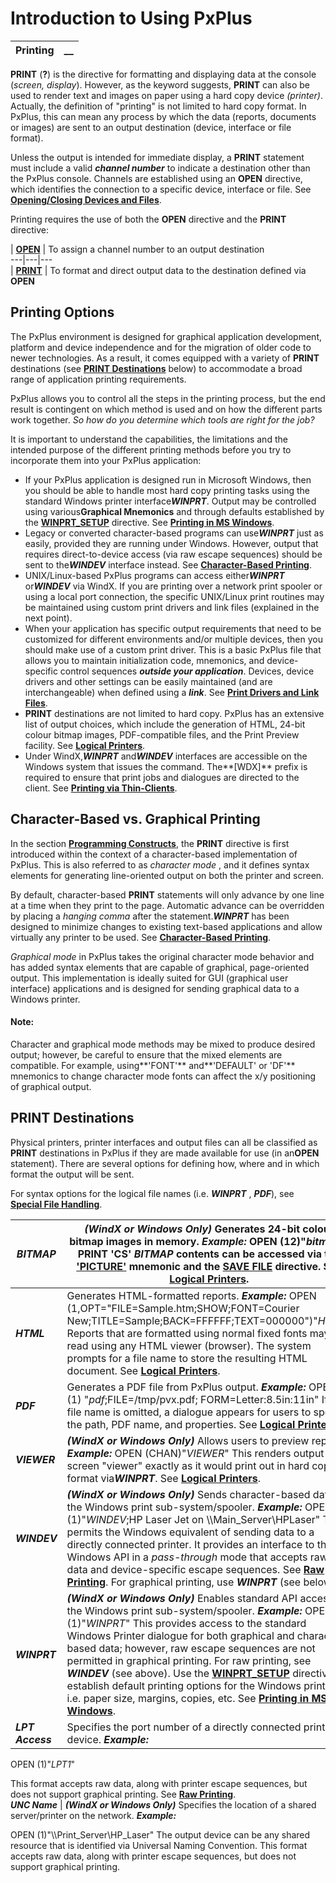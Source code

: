 # Introduction to Using PxPlus

**Printing** |  **__**  
---|---  
  
**PRINT** (**?**) is the directive for formatting and displaying data at the console (_screen, display_). However, as the keyword suggests, **PRINT** can also be used to render text and images on paper using a hard copy device _(printer)_. Actually, the definition of "printing" is not limited to hard copy format. In PxPlus, this can mean any process by which the data (reports, documents or images) are sent to an output destination (device, interface or file format).

Unless the output is intended for immediate display, a **PRINT** statement must include a valid **_channel number_** to indicate a destination other than the PxPlus console. Channels are established using an **OPEN** directive, which identifies the connection to a specific device, interface or file. See **[Opening/Closing Devices and Files](../Programming%20Constructs/Basic%20Input%20and%20Output/Overview.htm#Mark1)**.

Printing requires the use of both the **OPEN** directive and the **PRINT** directive:

|  **[OPEN](../../directives/open.md)** |  To assign a channel number to an output destination  
---|---|---  
|  **[PRINT](../../directives/print.md)** |  To format and direct output data to the destination defined via **OPEN**  
  
## Printing Options

The PxPlus environment is designed for graphical application development, platform and device independence and for the migration of older code to newer technologies. As a result, it comes equipped with a variety of **PRINT** destinations (see **[PRINT Destinations](Introduction.htm#print)** below) to accommodate a broad range of application printing requirements.

PxPlus allows you to control all the steps in the printing process, but the end result is contingent on which method is used and on how the different parts work together. _So how do you determine which tools are right for the job?_

It is important to understand the capabilities, the limitations and the intended purpose of the different printing methods before you try to incorporate them into your PxPlus application:

  * If your PxPlus application is designed run in Microsoft Windows, then you should be able to handle most hard copy printing tasks using the standard Windows printer interface***WINPRT***. Output may be controlled using various**Graphical Mnemonics** and through defaults established by the **[WINPRT_SETUP](../../directives/winprt_setup.md)** directive. See **[Printing in MS Windows](Printing%20in%20MS%20Windows/Printing%20in%20MS%20Windows.md)**.
  * Legacy or converted character-based programs can use***WINPRT*** just as easily, provided they are running under Windows. However, output that requires direct-to-device access (via raw escape sequences) should be sent to the***WINDEV*** interface instead. See **[Character-Based Printing](Character-Based%20Printing/Overview.md)**.
  * UNIX/Linux-based PxPlus programs can access either***WINPRT*** or***WINDEV*** via WindX. If you are printing over a network print spooler or using a local port connection, the specific UNIX/Linux print routines may be maintained using custom print drivers and link files (explained in the next point).
  * When your application has specific output requirements that need to be customized for different environments and/or multiple devices, then you should make use of a custom print driver. This is a basic PxPlus file that allows you to maintain initialization code, mnemonics, and device-specific control sequences **_outside your application_**. Devices, device drivers and other settings can be easily maintained (and are interchangeable) when defined using a **_link_**. See **[Print Drivers and Link Files](Print%20Drivers%20and%20Link%20Files/Overview.md)**.
  * **PRINT** destinations are not limited to hard copy. PxPlus has an extensive list of output choices, which include the generation of HTML, 24-bit colour bitmap images, PDF-compatible files, and the Print Preview facility. See **[Logical Printers](Logical%20Printers/Overview.md)**.
  * Under WindX,***WINPRT*** and***WINDEV*** interfaces are accessible on the Windows system that issues the command. The**[WDX]** prefix is required to ensure that print jobs and dialogues are directed to the client. See **[Printing via Thin-Clients](Printing%20via%20Thin-Clients/Overview.md)**.



## Character-Based vs. Graphical Printing

In the section **[Programming Constructs](../Programming%20Constructs/Basic%20Input%20and%20Output/Output%20Statements.md)**, the **PRINT** directive is first introduced within the context of a character-based implementation of PxPlus. This is also referred to as _character mode_ , and it defines syntax elements for generating line-oriented output on both the printer and screen.

By default, character-based **PRINT** statements will only advance by one line at a time when they print to the page. Automatic advance can be overridden by placing a _hanging comma_ after the statement.***WINPRT*** has been designed to minimize changes to existing text-based applications and allow virtually any printer to be used. See **[Character-Based Printing](Character-Based%20Printing/Overview.md)**.

_Graphical mode_ in PxPlus takes the original character mode behavior and has added syntax elements that are capable of graphical, page-oriented output. This implementation is ideally suited for GUI (graphical user interface) applications and is designed for sending graphical data to a Windows printer.

#### **Note:**  
Character and graphical mode methods may be mixed to produce desired output; however, be careful to ensure that the mixed elements are compatible. For example, using**'FONT'** and**'DEFAULT' or 'DF'** mnemonics to change character mode fonts can affect the x/y positioning of graphical output.

##  PRINT Destinations

Physical printers, printer interfaces and output files can all be classified as **PRINT** destinations in PxPlus if they are made available for use (in an**OPEN** statement). There are several options for defining how, where and in which format the output will be sent.

For syntax options for the logical file names (i.e. ***WINPRT*** , ***PDF***), see **[Special File Handling](../../file_handling.md)**.

***BITMAP*** |  **_(WindX or Windows Only)_** Generates 24-bit colour bitmap images in memory. **_Example:_** OPEN (12)"*bitmap*"; PRINT 'CS' ***BITMAP*** contents can be accessed via the **['PICTURE'](../../mnemonics/picture.md)** mnemonic and the **[SAVE FILE](../../directives/save_file.md)** directive. See **[Logical Printers](Logical%20Printers/Overview.htm#bitmap)**.  
---|---  
***HTML*** |  Generates HTML-formatted reports. **_Example:_** OPEN (1,OPT="FILE=Sample.htm;SHOW;FONT=Courier New;TITLE=Sample;BACK=FFFFFF;TEXT=000000")"*HTML*" Reports that are formatted using normal fixed fonts may be read using any HTML viewer (browser). The system prompts for a file name to store the resulting HTML document. See **[Logical Printers](Logical%20Printers/Overview.htm#html)**.  
***PDF*** |  Generates a PDF file from PxPlus output. **_Example:_** OPEN (1) "*pdf*;FILE=/tmp/pvx.pdf; FORM=Letter:8.5in:11in" If the file name is omitted, a dialogue appears for users to specify the path, PDF name, and properties. See **[Logical Printers](Logical%20Printers/Overview.htm#pdf)**.  
***VIEWER*** |  **_(WindX or Windows Only)_** Allows users to preview reports. **_Example:_** OPEN (CHAN)"*VIEWER*" This renders output to a screen "viewer" exactly as it would print out in hard copy format via***WINPRT***. See **[Logical Printers](Logical%20Printers/Overview.htm#viewer)**.  
***WINDEV*** |  **_(WindX or Windows Only)_** Sends character-based data to the Windows print sub-system/spooler. **_Example:_** OPEN (1)"*WINDEV*;HP Laser Jet on \\\Main_Server\HPLaser" This permits the Windows equivalent of sending data to a directly connected printer. It provides an interface to the Windows API in a _pass-through_ mode that accepts raw data and device-specific escape sequences. See **[Raw Printing](Character-Based%20Printing/Overview.htm#rawprinting)**. For graphical printing, use ***WINPRT*** (see below).  
***WINPRT*** |  **_(WindX or Windows Only)_** Enables standard API access to the Windows print sub-system/spooler. **_Example:_** OPEN (1)"*WINPRT*" This provides access to the standard Windows Printer dialogue for both graphical and character-based data; however, raw escape sequences are not permitted in graphical printing. For raw printing, see ***WINDEV*** (see above). Use the **[WINPRT_SETUP](../../directives/winprt_setup.md)** directive to establish default printing options for the Windows printer; i.e. paper size, margins, copies, etc. See **[Printing in MS Windows](Printing%20in%20MS%20Windows/Printing%20in%20MS%20Windows.md)**.  
**_LPT Access_** |  Specifies the port number of a directly connected printer device. **_Example:_**  
  
OPEN (1)"*LPT1*"   
  
This format accepts raw data, along with printer escape sequences, but does not support graphical printing. See **[Raw Printing](Character-Based%20Printing/Overview.htm#rawprinting)**.  
**_UNC Name_** |  **_(WindX or Windows Only)_** Specifies the location of a shared server/printer on the network. **_Example:_**  
  
OPEN (1)"\\\Print_Server\HP_Laser" The output device can be any shared resource that is identified via Universal Naming Convention. This format accepts raw data, along with printer escape sequences, but does not support graphical printing.
